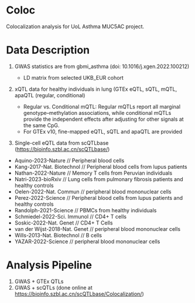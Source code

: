 # Coloc
Colocalization analysis for UoL Asthma MUC5AC project.

# Data Description
1. GWAS statistics are from gbmi_asthma (doi: 10.1016/j.xgen.2022.100212)
   - LD matrix from selected UKB_EUR cohort
     
2. xQTL data for healthy individuals in lung (GTEx eQTL, sQTL, mQTL, apaQTL (regular, conditional)
   - Regular vs. Conditional mQTL: Regular mQTLs report all marginal genotype–methylation associations, while conditional mQTLs provide the independent effects after adjusting for other signals at the same CpG.
   - For GTEx v10, fine-mapped eQTL, sQTL and apaQTL are provided
     
3.  Single-cell eQTL data from scQTLbase (https://bioinfo.szbl.ac.cn/scQTLbase/)
   - Aquino-2023-Nature // Peripheral blood cells
   - Kang-2017-Nat. Biotechnol // Peripheral blood cells from lupus patients
   - Nathan-2022-Nature // Memory T cells from Peruvian individuals
   - Natri-2023-bioRxiv // Lung cells from pulmonary fibrosis patients and healthy controls
   - Oelen-2022-Nat. Commun // peripheral blood mononuclear cells
   - Perez-2022-Science // Peripheral blood cells from lupus patients and healthy controls
   - Randolph-2021-Science // PBMCs from healthy individuals
   - Schmiedel-2022-Sci. Immunol //  CD4+ T cells
   - Soskic-2022-Nat. Genet // CD4+ T Cells
   - van der Wijst-2018-Nat. Genet // peripheral blood mononuclear cells
   - Wills-2013-Nat. Biotechnol // B cells
   - YAZAR-2022-Science // peripheral blood mononuclear cells

# Analysis Pipeline
1. GWAS + GTEx QTLs
2. GWAS + scQTLs (done online at https://bioinfo.szbl.ac.cn/scQTLbase/Colocalization/)
